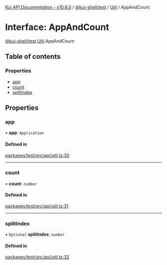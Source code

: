 [Kui API Documentation - v10.8.0](../README.md) / [@kui-shell/test](../modules/kui_shell_test.md) / [Util](../modules/kui_shell_test.Util.md) / AppAndCount

# Interface: AppAndCount

[@kui-shell/test](../modules/kui_shell_test.md).[Util](../modules/kui_shell_test.Util.md).AppAndCount

## Table of contents

### Properties

- [app](kui_shell_test.Util.AppAndCount.md#app)
- [count](kui_shell_test.Util.AppAndCount.md#count)
- [splitIndex](kui_shell_test.Util.AppAndCount.md#splitindex)

## Properties

### app

• **app**: `Application`

#### Defined in

[packages/test/src/api/util.ts:30](https://github.com/mra-ruiz/kui/blob/76908b178/packages/test/src/api/util.ts#L30)

---

### count

• **count**: `number`

#### Defined in

[packages/test/src/api/util.ts:31](https://github.com/mra-ruiz/kui/blob/76908b178/packages/test/src/api/util.ts#L31)

---

### splitIndex

• `Optional` **splitIndex**: `number`

#### Defined in

[packages/test/src/api/util.ts:32](https://github.com/mra-ruiz/kui/blob/76908b178/packages/test/src/api/util.ts#L32)
